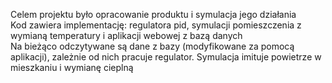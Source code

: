 Celem projektu było opracowanie produktu i symulacja jego działania <br>
Kod zawiera implementację: regulatora pid, symulacji pomieszczenia z wymianą temperatury i aplikacji webowej z bazą danych <br>
Na bieżąco odczytywane są dane z bazy (modyfikowane za pomocą aplikacji), zależnie od nich pracuje regulator. Symulacja imituje powietrze w mieszkaniu i wymianę cieplną <br>
